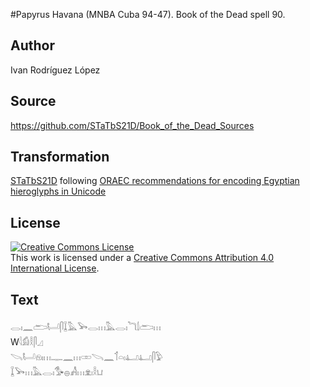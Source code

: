 #Papyrus Havana (MNBA Cuba 94-47). Book of the Dead spell 90.

## Author 

Ivan Rodríguez López

## Source 

https://github.com/STaTbS21D/Book_of_the_Dead_Sources

## Transformation 

[STaTbS21D](https://statbs21d.github.io/) following [ORAEC recommendations for encoding Egyptian hieroglyphs in Unicode](https://github.com/oraec/recommendations-encoding-hieroglyphs)

## License 

<a rel="license" href="http://creativecommons.org/licenses/by/4.0/"><img alt="Creative Commons License" style="border-width:0" src="https://i.creativecommons.org/l/by/4.0/88x31.png" /></a><br />This work is licensed under a <a rel="license" href="http://creativecommons.org/licenses/by/4.0/">Creative Commons Attribution 4.0 International License</a>.

## Text 

<hiero>𓂋𓏤𓈖𓂧𓂡𓋴𓆼𓅓𓅨𓂋𓏥𓅓𓂋𓏤𓆓𓌃𓂧𓏥<br>
W𓇋𓀁𓎛𓋴𓈎<br>
𓌪𓂡𓁶𓏤𓏥𓊃𓈖𓏥𓏒𓌪𓈖𓄊𓏏𓏤𓂞𓂞𓋴𓅱<br>
𓆼𓅨𓏥𓅓𓂋𓏤𓅜𓐍𓀻𓏥𓁷𓏤𓎛𓂓<br></hiero>